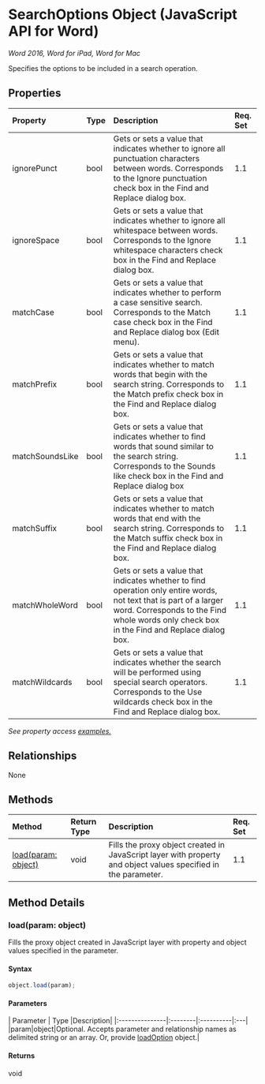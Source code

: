 # SearchOptions Object (JavaScript API for Word)

_Word 2016, Word for iPad, Word for Mac_

Specifies the options to be included in a search operation.

## Properties

| Property	   | Type	|Description| Req. Set|
|:---------------|:--------|:----------|:----|
|ignorePunct|bool|Gets or sets a value that indicates whether to ignore all punctuation characters between words. Corresponds to the Ignore punctuation check box in the Find and Replace dialog box.|1.1||
|ignoreSpace|bool|Gets or sets a value that indicates whether to ignore all whitespace between words. Corresponds to the Ignore whitespace characters check box in the Find and Replace dialog box.|1.1||
|matchCase|bool|Gets or sets a value that indicates whether to perform a case sensitive search. Corresponds to the Match case check box in the Find and Replace dialog box (Edit menu).|1.1||
|matchPrefix|bool|Gets or sets a value that indicates whether to match words that begin with the search string. Corresponds to the Match prefix check box in the Find and Replace dialog box.|1.1||
|matchSoundsLike|bool|Gets or sets a value that indicates whether to find words that sound similar to the search string. Corresponds to the Sounds like check box in the Find and Replace dialog box|1.1||
|matchSuffix|bool|Gets or sets a value that indicates whether to match words that end with the search string. Corresponds to the Match suffix check box in the Find and Replace dialog box.|1.1||
|matchWholeWord|bool|Gets or sets a value that indicates whether to find operation only entire words, not text that is part of a larger word. Corresponds to the Find whole words only check box in the Find and Replace dialog box.|1.1||
|matchWildcards|bool|Gets or sets a value that indicates whether the search will be performed using special search operators. Corresponds to the Use wildcards check box in the Find and Replace dialog box.|1.1||

_See property access [examples.](#property-access-examples)_

## Relationships
None


## Methods

| Method		   | Return Type	|Description| Req. Set|
|:---------------|:--------|:----------|:----|
|[load(param: object)](#loadparam-object)|void|Fills the proxy object created in JavaScript layer with property and object values specified in the parameter.|1.1|

## Method Details


### load(param: object)
Fills the proxy object created in JavaScript layer with property and object values specified in the parameter.

#### Syntax
```js
object.load(param);
```

#### Parameters
| Parameter	   | Type	|Description|
|:---------------|:--------|:----------|:---|
|param|object|Optional. Accepts parameter and relationship names as delimited string or an array. Or, provide [loadOption](loadoption.md) object.|

#### Returns
void
